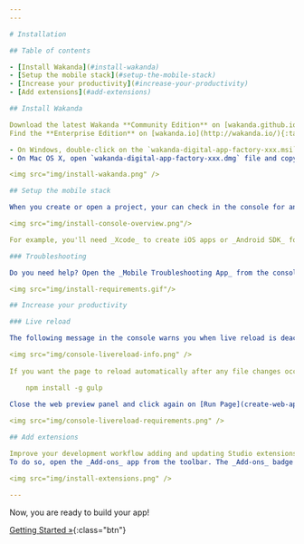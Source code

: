```yaml
---
---

# Installation

## Table of contents

- [Install Wakanda](#install-wakanda)
- [Setup the mobile stack](#setup-the-mobile-stack)
- [Increase your productivity](#increase-your-productivity)
- [Add extensions](#add-extensions)

## Install Wakanda

Download the latest Wakanda **Community Edition** on [wakanda.github.io](https://wakanda.github.io/){:target="blank_"}.
Find the **Enterprise Edition** on [wakanda.io](http://wakanda.io/){:target="blank_"}.

- On Windows, double-click on the `wakanda-digital-app-factory-xxx.msi` file to launch the installation wizard.
- On Mac OS X, open `wakanda-digital-app-factory-xxx.dmg` file and copy `Wakanda Studio` and `Wakanda Server` in your `Applications` folder:

<img src="img/install-wakanda.png" />

## Setup the mobile stack

When you create or open a project, your can check in the console for any missing prerequisites: 

<img src="img/install-console-overview.png"/>

For example, you'll need _Xcode_ to create iOS apps or _Android SDK_ for Android apps.

### Troubleshooting

Do you need help? Open the _Mobile Troubleshooting App_ from the console or the main menu (_Help_ > _Wakanda Mobile Troubleshooting_). Then, detect and fix common issues:

<img src="img/install-requirements.gif"/>

## Increase your productivity

### Live reload

The following message in the console warns you when live reload is deactivated:

<img src="img/console-livereload-info.png" />
    
If you want the page to reload automatically after any file changes occur, please install [node](https://nodejs.org/){:target="blank_"} and gulp:

    npm install -g gulp
    
Close the web preview panel and click again on [Run Page](create-web-app.html). The Studio will install automatically the live-reload requierements:

<img src="img/console-livereload-requirements.png" />

## Add extensions

Improve your development workflow adding and updating Studio extensions.
To do so, open the _Add-ons_ app from the toolbar. The _Add-ons_ badge notifies you when extension updates are available:

<img src="img/install-extensions.png" />

---
```


Now, you are ready to build your app!

[Getting Started »](index.html){:class="btn"}

